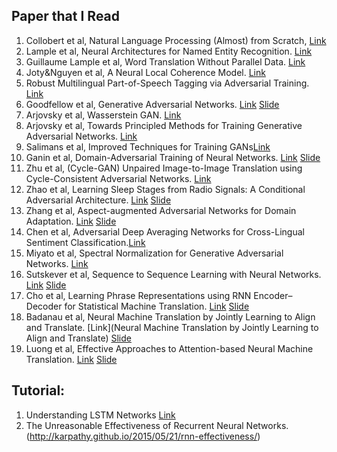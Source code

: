 Paper that I Read
---
1. Collobert et al, Natural Language Processing (Almost) from Scratch, [Link](http://www.jmlr.org/papers/volume12/collobert11a/collobert11a.pdf)
2. Lample et al, Neural Architectures for Named Entity Recognition. [Link](https://arxiv.org/abs/1603.01360)
3. Guillaume Lample et al, Word Translation Without Parallel Data. [Link](https://arxiv.org/abs/1710.04087)
4. Joty&Nguyen et al, A Neural Local Coherence Model. [Link](https://raihanjoty.github.io/papers/nguyen-joty-acl-17.pdf)
5. Robust Multilingual Part-of-Speech Tagging via Adversarial Training. [Link](https://arxiv.org/abs/1711.04903)
6. Goodfellow et al, Generative Adversarial Networks. [Link](https://arxiv.org/abs/1406.2661) [Slide](https://drive.google.com/file/d/1qd9J7RDXh7q6qsncGbmkZ-Wj9W9bOWdh/view?usp=sharing)
7. Arjovsky et al, Wasserstein GAN. [Link](https://arxiv.org/abs/1701.07875)
8. Arjovsky et al, Towards Principled Methods for Training Generative Adversarial Networks. [Link](https://arxiv.org/abs/1701.04862) 
9. Salimans et al, Improved Techniques for Training GANs[Link](https://arxiv.org/abs/1606.03498)
10. Ganin et al, Domain-Adversarial Training of Neural Networks. [Link](https://arxiv.org/abs/1505.07818) [Slide](https://drive.google.com/file/d/1qd9J7RDXh7q6qsncGbmkZ-Wj9W9bOWdh/view?usp=sharing)
11. Zhu et al, (Cycle-GAN) Unpaired Image-to-Image Translation using Cycle-Consistent Adversarial Networks. [Link](https://arxiv.org/abs/1703.10593)
12. Zhao et al, Learning Sleep Stages from Radio Signals: A Conditional Adversarial Architecture. [Link](http://sleep.csail.mit.edu/files/rfsleep-paper.pdf) [Slide](https://drive.google.com/file/d/1qd9J7RDXh7q6qsncGbmkZ-Wj9W9bOWdh/view?usp=sharing)
13. Zhang et al, Aspect-augmented Adversarial Networks for Domain Adaptation. [Link](https://arxiv.org/abs/1701.00188) [Slide](https://drive.google.com/file/d/1qd9J7RDXh7q6qsncGbmkZ-Wj9W9bOWdh/view?usp=sharing)
14. Chen et al, Adversarial Deep Averaging Networks for Cross-Lingual Sentiment Classification.[Link](https://arxiv.org/abs/1606.01614)
15. Miyato et al, Spectral Normalization for Generative Adversarial Networks. [Link](https://openreview.net/forum?id=B1QRgziT-)
16. Sutskever et al, Sequence to Sequence Learning with Neural Networks. [Link](https://arxiv.org/abs/1409.3215) [Slide](https://drive.google.com/file/d/1W2BaUNc5IqaDypNiXcb0MweOtCetUqZm/view)
17. Cho et al, Learning Phrase Representations using RNN Encoder–Decoder for Statistical Machine Translation. [Link](https://www.aclweb.org/anthology/D14-1179) [Slide](https://drive.google.com/file/d/1RYUV3YmPrVoRTujaJ0kt6jyD6-4a8Zie/view)
18. Badanau et al, Neural Machine Translation by Jointly Learning to Align and Translate. [Link](Neural Machine Translation by Jointly Learning to Align and Translate) [Slide](https://drive.google.com/file/d/1niMR8LX77DnP_iPzjNRauOdz1wjd_eXp/view)
19. Luong et al, Effective Approaches to Attention-based Neural Machine Translation. [Link](https://arxiv.org/abs/1508.04025) [Slide](https://drive.google.com/file/d/1rzX97LRgtQdg6YmVeAq92oLqXGCEjhpb/view)




Tutorial:
---
1. Understanding LSTM Networks [Link](http://colah.github.io/posts/2015-08-Understanding-LSTMs/)
2. The Unreasonable Effectiveness of Recurrent Neural Networks. (http://karpathy.github.io/2015/05/21/rnn-effectiveness/)
